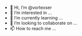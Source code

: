 - 👋 Hi, I’m @vortexser
- 👀 I’m interested in ...
- 🌱 I’m currently learning ...
- 💞️ I’m looking to collaborate on ...
- 📫 How to reach me ...

<!---
vortexser/vortexser is a ✨ special ✨ repository because its `README.md` (this file) appears on your GitHub profile.
You can click the Preview link to take a look at your changes.
--->

